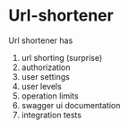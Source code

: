 # Url-shortener
Url shortener has
1) url shorting (surprise)
2) authorization
3) user settings 
4) user levels 
5) operation limits 
6) swagger ui documentation 
7) integration tests
